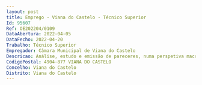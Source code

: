 ```yaml
--- 
layout: post
title: Emprego - Viana do Castelo - Técnico Superior
Id: 95607
Ref: OE202204/0109
DataAbertura: 2022-04-05
DataFecho: 2022-04-20
Trabalho: Técnico Superior
Empregador: Câmara Municipal de Viana do Castelo
Descricao: Análise, estudo e emissão de pareceres, numa perspetiva macroscópica, sistemática, integrada nos assuntos que lhe são submetidos para tratamento  elaboração de propostas fundamentadas de solução de problemas concretos  preparação, elaboração e acompanhamento de projetos  participação, com eventual coordenação, em equipas interdisciplinares compostas por técnicos superiores ou outros  intervenção no diálogo privilegiado com outros ramos de especialidades para a prossecução de objetivos com conteúdo pluridisciplinar. Coordenação, supervisionamento e participação na instalação e na manutenção de sistemas de energia e ou climatização, cumprindo critérios de qualidade e as normas de higiene, segurança e ambiente. Efetua, de forma autónoma, a análise, o diagnóstico, a correção e ou a otimização de instalações existentes e efetua, sob orientação, o dimensionamento assistido de sistemas de energia e ou climatização.Designadamente avalia necessidades de energia e ou de climatização e efetua o dimensionamento assistido dos sistemas adequados a cada espaço e finalidade  seleciona soluções tecnológicas otimizadas e respetivos equipamentos, favorecendo a utilização de energias renováveis  analisa e diagnostica instalações existentes e propõe soluções corretivas ou de otimização  executa orçamentos relativos à instalação e manutenção de sistemas de energia e ou de climatização  programa e organiza os trabalhos a realizar  gere instalações de energia e ou de climatização  planeia e controla a qualidade de instalações de energia e ou de climatização.
CodigoPostal: 4904-877 VIANA DO CASTELO
Concelho: Viana do Castelo
Distrito: Viana do Castelo
--- 
```

